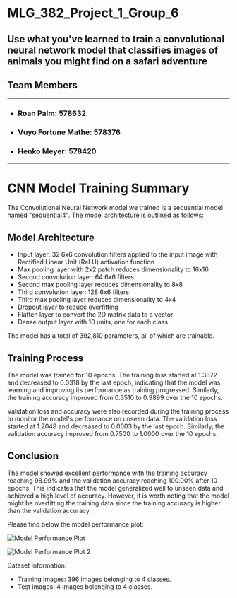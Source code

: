 # MLG_382_Project_1_Group_6
Use what you've learned to train a convolutional neural network model that classifies images of animals you might find on a safari adventure
-
## Team Members 
-----
* ### Roan Palm: 578632
* ### Vuyo Fortune Mathe: 578376
* ### Henko Meyer: 578420
---
# CNN Model Training Summary

The Convolutional Neural Network model we trained is a sequential model named "sequential4". The model architecture is outlined as follows:

## Model Architecture

- Input layer: 32 6x6 convolution filters applied to the input image with Rectified Linear Unit (ReLU) activation function
- Max pooling layer with 2x2 patch reduces dimensionality to 16x16
- Second convolution layer: 64 6x6 filters
- Second max pooling layer reduces dimensionality to 8x8
- Third convolution layer: 128 6x6 filters
- Third max pooling layer reduces dimensionality to 4x4
- Dropout layer to reduce overfitting
- Flatten layer to convert the 2D matrix data to a vector
- Dense output layer with 10 units, one for each class

The model has a total of 392,810 parameters, all of which are trainable.

## Training Process

The model was trained for 10 epochs. The training loss started at 1.3872 and decreased to 0.0318 by the last epoch, indicating that the model was learning and improving its performance as training progressed. Similarly, the training accuracy improved from 0.3510 to 0.9899 over the 10 epochs.

Validation loss and accuracy were also recorded during the training process to monitor the model's performance on unseen data. The validation loss started at 1.2048 and decreased to 0.0003 by the last epoch. Similarly, the validation accuracy improved from 0.7500 to 1.0000 over the 10 epochs.

## Conclusion

The model showed excellent performance with the training accuracy reaching 98.99% and the validation accuracy reaching 100.00% after 10 epochs. This indicates that the model generalized well to unseen data and achieved a high level of accuracy. However, it is worth noting that the model might be overfitting the training data since the training accuracy is higher than the validation accuracy.

Please find below the model performance plot:

![Model Performance Plot](https://cdn.discordapp.com/attachments/543906136861179925/1109997556500545656/image.png)

![Model Performance Plot 2](https://cdn.discordapp.com/attachments/543906136861179925/1109999317978198046/image.png)


Dataset Information:
- Training images: 396 images belonging to 4 classes.
- Test images: 4 images belonging to 4 classes.
